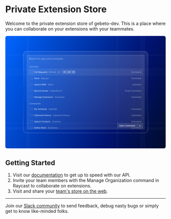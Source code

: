 # Private Extension Store

Welcome to the private extension store of gebeto-dev. This is a place where you can collaborate on your extensions with your teammates.

![Extension Store](https://raw.githubusercontent.com/raycast/extensions/main/images/header.png)

## Getting Started

1. Visit our [documentation](https://developers.raycast.com) to get up to speed with our API.
2. Invite your team members with the Manage Organization command in Raycast to collaborate on extensions.
3. Visit and share your [team's store on the web](https://raycast.com/gebeto-dev).

---

Join our [Slack community](https://raycast.com/community) to send feedback, debug nasty bugs or simply get to know like-minded folks.